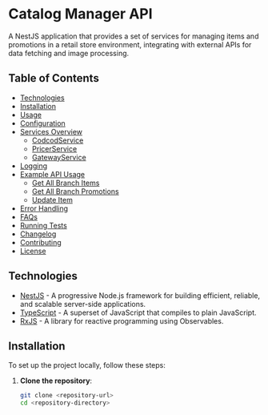 # Catalog Manager API

A NestJS application that provides a set of services for managing items and promotions in a retail store environment, integrating with external APIs for data fetching and image processing.

## Table of Contents
- [Technologies](#technologies)
- [Installation](#installation)
- [Usage](#usage)
- [Configuration](#configuration)
- [Services Overview](#services-overview)
  - [CodcodService](#codcodservice)
  - [PricerService](#pricerservice)
  - [GatewayService](#gatewayservice)
- [Logging](#logging)
- [Example API Usage](#example-api-usage)
  - [Get All Branch Items](#get-all-branch-items)
  - [Get All Branch Promotions](#get-all-branch-promotions)
  - [Update Item](#update-item)
- [Error Handling](#error-handling)
- [FAQs](#faqs)
- [Running Tests](#running-tests)
- [Changelog](#changelog)
- [Contributing](#contributing)
- [License](#license)

## Technologies
- [NestJS](https://nestjs.com/) - A progressive Node.js framework for building efficient, reliable, and scalable server-side applications.
- [TypeScript](https://www.typescriptlang.org/) - A superset of JavaScript that compiles to plain JavaScript.
- [RxJS](https://rxjs.dev/) - A library for reactive programming using Observables.

## Installation
To set up the project locally, follow these steps:

1. **Clone the repository**:
   ```bash
   git clone <repository-url>
   cd <repository-directory>
